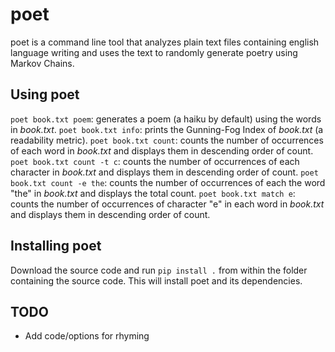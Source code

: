 poet
============
poet is a command line tool that analyzes plain text files containing english language writing and uses the text to randomly generate poetry using Markov Chains.

## Using poet
`poet book.txt poem`: generates a poem (a haiku by default) using the words in _book.txt_.
`poet book.txt info`: prints the Gunning-Fog Index of _book.txt_ (a readability metric).
`poet book.txt count`: counts the number of occurrences of each word in _book.txt_ and displays them in descending order of count.
`poet book.txt count -t c`: counts the number of occurrences of each character in _book.txt_ and displays them in descending order of count.
`poet book.txt count -e the`: counts the number of occurrences of each the word "the" in _book.txt_ and displays the total count.
`poet book.txt match e`: counts the number of occurrences of character "e" in each word in _book.txt_ and displays them in descending order of count.


## Installing poet
Download the source code and run `pip install .` from within the folder containing the source code. This will install poet and its dependencies.

## TODO
- Add code/options for rhyming

